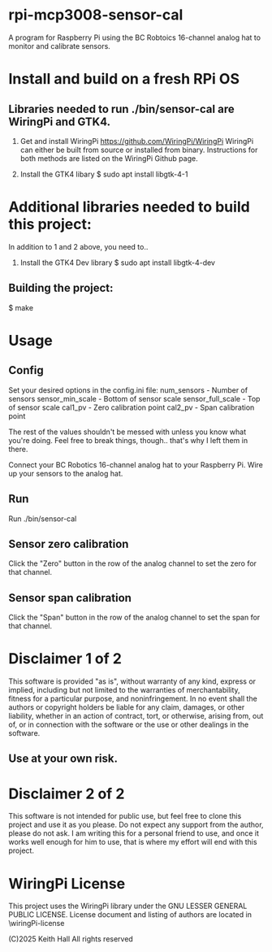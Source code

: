 # rpi-mcp3008-sensor-cal

A program for Raspberry Pi using the BC Robtoics 16-channel analog hat to
monitor and calibrate sensors.

# Install and build on a fresh RPi OS
## Libraries needed to run ./bin/sensor-cal are WiringPi and GTK4.

1. Get and install WiringPi
https://github.com/WiringPi/WiringPi
WiringPi can either be built from source or installed from binary.
Instructions for both methods are listed on the WiringPi Github page.

2. Install the GTK4 libary
$ sudo apt install libgtk-4-1

# Additional libraries needed to build this project:
In addition to 1 and 2 above, you need to..

1. Install the GTK4 Dev library
$ sudo apt install libgtk-4-dev

## Building the project:
$ make


# Usage
## Config
Set your desired options in the config.ini file:
num_sensors - Number of sensors
sensor_min_scale - Bottom of sensor scale
sensor_full_scale - Top of sensor scale
cal1_pv - Zero calibration point
cal2_pv - Span calibration point

The rest of the values shouldn't be messed with unless you know what you're
doing. Feel free to break things, though.. that's why I left them in there.

Connect your BC Robotics 16-channel analog hat to your Raspberry Pi.
Wire up your sensors to the analog hat.

## Run
Run ./bin/sensor-cal

## Sensor zero calibration
Click the "Zero" button in the row of the analog channel to set the zero for
that channel.

## Sensor span calibration
Click the "Span" button in the row of the analog channel to set the span for
that channel.

# Disclaimer 1 of 2
This software is provided "as is", without warranty of any kind, express or
implied, including but not limited to the warranties of merchantability,
fitness for a particular purpose, and noninfringement. In no event shall the
authors or copyright holders be liable for any claim, damages, or other
liability, whether in an action of contract, tort, or otherwise, arising from,
out of, or in connection with the software or the use or other dealings in the
software.
## Use at your own risk.

# Disclaimer 2 of 2
This software is not intended for public use, but feel free to clone this
project and use it as you please. Do not expect any support from the author,
please do not ask. I am writing this for a personal friend to use, and once
it works well enough for him to use, that is where my effort will end with
this project.

# WiringPi License
This project uses the WiringPi library under the GNU LESSER GENERAL PUBLIC
LICENSE.
License document and listing of authors are located in \wiringPi-license

(C)2025 Keith Hall
All rights reserved

